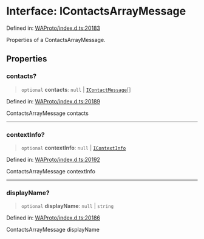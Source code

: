 # Interface: IContactsArrayMessage

Defined in: [WAProto/index.d.ts:20183](https://github.com/Fokusdotid/Baileys/blob/db1d3e5f41e9eede5877460f9adbb0224021575c/WAProto/index.d.ts#L20183)

Properties of a ContactsArrayMessage.

## Properties

### contacts?

> `optional` **contacts**: `null` \| [`IContactMessage`](IContactMessage.md)[]

Defined in: [WAProto/index.d.ts:20189](https://github.com/Fokusdotid/Baileys/blob/db1d3e5f41e9eede5877460f9adbb0224021575c/WAProto/index.d.ts#L20189)

ContactsArrayMessage contacts

***

### contextInfo?

> `optional` **contextInfo**: `null` \| [`IContextInfo`](../../../interfaces/IContextInfo.md)

Defined in: [WAProto/index.d.ts:20192](https://github.com/Fokusdotid/Baileys/blob/db1d3e5f41e9eede5877460f9adbb0224021575c/WAProto/index.d.ts#L20192)

ContactsArrayMessage contextInfo

***

### displayName?

> `optional` **displayName**: `null` \| `string`

Defined in: [WAProto/index.d.ts:20186](https://github.com/Fokusdotid/Baileys/blob/db1d3e5f41e9eede5877460f9adbb0224021575c/WAProto/index.d.ts#L20186)

ContactsArrayMessage displayName

